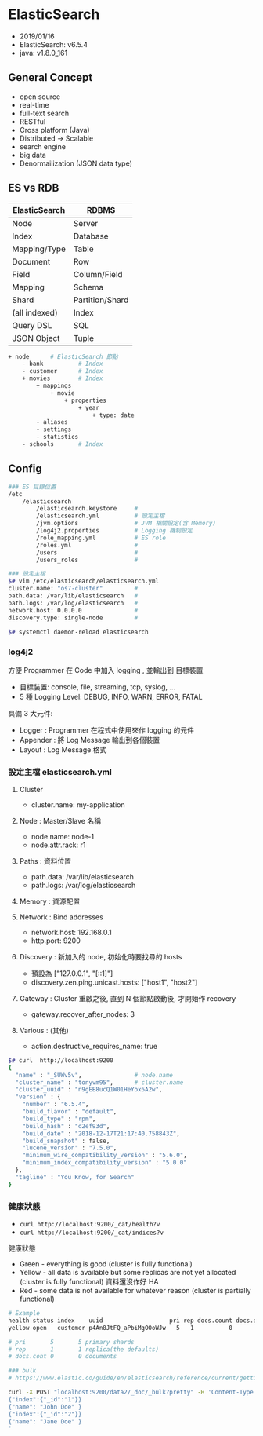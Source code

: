 # ElasticSearch

- 2019/01/16
- ElasticSearch: v6.5.4
- java: v1.8.0_161

## General Concept

- open source
- real-time
- full-text search
- RESTful
- Cross platform (Java)
- Distributed -> Scalable
- search engine
- big data
- Denormailization (JSON data type)


## ES vs RDB

ElasticSearch | RDBMS
------------- | ---------
Node          | Server
Index         | Database
Mapping/Type  | Table
Document      | Row
Field         | Column/Field
Mapping       | Schema
Shard         | Partition/Shard
(all indexed) | Index
Query DSL     | SQL
JSON Object   | Tuple

```sh
+ node      # ElasticSearch 節點
    - bank          # Index
    - customer      # Index
    + movies        # Index
        + mappings
            + movie
                + properties
                    + year
                        + type: date
        - aliases
        - settings
        - statistics
    - schools       # Index
```


## Config

```sh
### ES 目錄位置
/etc
    /elasticsearch
        /elasticsearch.keystore	    # 
        /elasticsearch.yml	        # 設定主檔
        /jvm.options	            # JVM 相關設定(含 Memory)
        /log4j2.properties	        # Logging 機制設定
        /role_mapping.yml	        # ES role
        /roles.yml	                # 
        /users	                    # 
        /users_roles	            # 

### 設定主檔
$# vim /etc/elasticsearch/elasticsearch.yml
cluster.name: "os7-cluster"         # 
path.data: /var/lib/elasticsearch   # 
path.logs: /var/log/elasticsearch   # 
network.host: 0.0.0.0               # 
discovery.type: single-node         # 

$# systemctl daemon-reload elasticsearch
```



### log4j2

方便 Programmer 在 Code 中加入 logging , 並輸出到 目標裝置

- 目標裝置: console, file, streaming, tcp, syslog, ...
- 5 種 Logging Level: DEBUG, INFO, WARN, ERROR, FATAL

具備 3 大元件:
- Logger   : Programmer 在程式中使用來作 logging 的元件
- Appender : 將 Log Message 輸出到各個裝置
- Layout   : Log Message 格式



### 設定主檔 elasticsearch.yml

1. Cluster
    - cluster.name: my-application

2. Node     : Master/Slave 名稱
    - node.name: node-1
    - node.attr.rack: r1

3. Paths    : 資料位置
    - path.data: /var/lib/elasticsearch
    - path.logs: /var/log/elasticsearch

4. Memory   : 資源配置

5. Network  : Bind addresses
    - network.host: 192.168.0.1
    - http.port: 9200

6. Discovery : 新加入的 node, 初始化時要找尋的 hosts
    - 預設為 ["127.0.0.1", "[::1]"]
    - discovery.zen.ping.unicast.hosts: ["host1", "host2"]

7. Gateway   : Cluster 重啟之後, 直到 N 個節點啟動後, 才開始作 recovery
    - gateway.recover_after_nodes: 3

8. Various   : (其他)
    - action.destructive_requires_name: true

```sh
$# curl  http://localhost:9200
{
  "name" : "_SUWv5v",               # node.name
  "cluster_name" : "tonyvm95",      # cluster.name
  "cluster_uuid" : "n9gEE8ucQ1W01HeYox6A2w",
  "version" : {
    "number" : "6.5.4",
    "build_flavor" : "default",
    "build_type" : "rpm",
    "build_hash" : "d2ef93d",
    "build_date" : "2018-12-17T21:17:40.758843Z",
    "build_snapshot" : false,
    "lucene_version" : "7.5.0",
    "minimum_wire_compatibility_version" : "5.6.0",
    "minimum_index_compatibility_version" : "5.0.0"
  },
  "tagline" : "You Know, for Search"
}
```

### 健康狀態

* `curl http://localhost:9200/_cat/health?v`
* `curl http://localhost:9200/_cat/indices?v`

健康狀態

- Green - everything is good (cluster is fully functional)
- Yellow - all data is available but some replicas are not yet allocated (cluster is fully functional) 資料還沒作好 HA
- Red - some data is not available for whatever reason (cluster is partially functional)

```sh
# Example
health status index    uuid                   pri rep docs.count docs.deleted store.size pri.store.size
yellow open   customer p4An8JtFQ_aPbiMgOOoWJw   5   1          0            0      1.1kb          1.1kb

# pri       5       5 primary shards
# rep       1       1 replica(the defaults)
# docs.cont 0       0 documents
```



```sh
### bulk
# https://www.elastic.co/guide/en/elasticsearch/reference/current/getting-started-batch-processing.html

curl -X POST "localhost:9200/data2/_doc/_bulk?pretty" -H 'Content-Type: application/json' -d'
{"index":{"_id":"1"}}
{"name": "John Doe" }
{"index":{"_id":"2"}}
{"name": "Jane Doe" }
'
```
